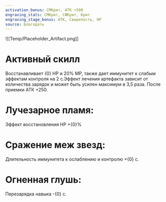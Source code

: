 ```yaml
---
activation_bonus: СМКрит, АТК +500
engraving_stats: СМКрит, СФКрит, Крит
engraving_stage_bonus: АТК, Свирепость, HP
source: Благодать
---
```

![[Temp/Placeholder_Artifact.png]]
# Активный скилл
Восстанавливает {0} HP и 20% MP, также дает иммунитет к слабым эффектам контроля на 2 с.Эффект лечения артефакта зависит от количества зарядок и может быть усилен максимум в 3,5 раза.
После приемки АТК +250.

# Лучезарное пламя: 
Эффект восстановления HP +{0}%
# Сражение меж звезд: 
Длительность иммунитета к ослаблению и контролю +{0} с.
# Огненная глушь: 
Перезарядка навыка -{0} с.
